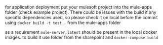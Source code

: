 for application deployment put your mulesoft project into the mule-apps folder (check example project). There could be issues with the build if any specific dependencies used, so please check it on local before the commit using `docker build -t test .` from the mule-apps folder

as a requirement `mule-server:latest` should be present in the local docker images. to build it use folder from the sharepoint and `docker-compose build`